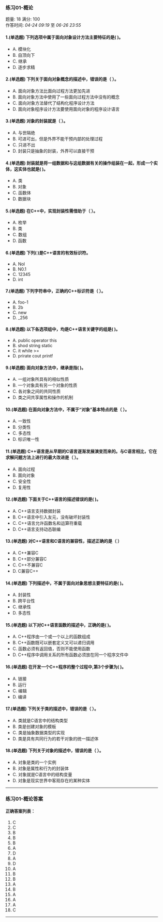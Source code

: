 
### 练习01-概论
题量: 18 满分: 100  
作答时间: _04-24 09:19_ 至 _06-26 23:55_  


#### 1.(单选题) 下列选项中属于面向对象设计方法主要特征的是(     )。  
- A. 模块化  
- B. 自顶向下  
- C. 继承  
- D. 逐步求精  

#### 2.(单选题) 下列关于面向对象概念的描述中，错误的是（     ）。  
- A. 面向对象方法比面向过程方法更加先进  
- B. 面向对象方法中使用了一些面向过程方法中没有的概念  
- C. 面向对象方法替代了结构化程序设计方法  
- D. 面向对象程序设计方法要使用面向对象的程序设计语言  

#### 3.(单选题) 对象的封装就是（     ）。  
- A. 与世隔绝  
- B. 可进可出，但是外界不能干预内部的处理过程  
- C. 只进不出  
- D. 封装只是抽象的封装，外界可以直接干预  

#### 4.(单选题) 封装就是将一组数据和与这组数据有关的操作组装在一起，形成一个实体，这实体也就是(     )。  
- A. 类  
- B. 对象  
- C. 函数体  
- D. 数据块  

#### 5.(单选题) 在C++中，实现封装性需借助于（     ）。  
- A. 枚举  
- B. 类  
- C. 数组  
- D. 函数  

#### 6.(单选题) 下列(     )是C++语言的有效标识符。  
- A. Nol  
- B. N0.1  
- C. 12345  
- D. int  

#### 7.(单选题) 下列字符串中，正确的C++标识符是（     ）。  
- A. foo-1  
- B. 2b  
- C. new  
- D. _256  

#### 8.(单选题) 以下各选项组中，均是C++语言关键字的组是(         )。  
- A. public operator this  
- B. shod string static  
- C. it while >=  
- D. prirate cout printf  

#### 9.(单选题) 面向对象方法中，继承是指(         )。  
- A. 一组对象所具有的相似性质  
- B. 一个对象具有另一个对象的性质  
- C. 各对象之间的共同性质  
- D. 类之间共享属性和操作的机制  

#### 10.(单选题) 在面向对象方法中，不属于“对象”基本特点的是（      ）。  
- A. 一致性  
- B. 分类性  
- C. 多态性  
- D. 标识唯一性  

#### 11.(单选题) C++语言是从早期的C语言逐渐发展演变而来的。与C语言相比，它在求解问题方法上进行的最大改进是（  ）。  
- A. 面向过程  
- B. 面向对象  
- C. 安全性  
- D. 复用性  

#### 12.(单选题) 下面关于C++语言的描述错误的是(       )。  
- A. C++语言支持数据封装  
- B. C++语言中引入友元，没有破坏封装性  
- C. C++语言允许函数名和运算符重载  
- D. C++语言支持动态联编  

#### 13.(单选题) 对C++语言和C语言的兼容性，描述正确的是（     ）  
- A. C++兼容C  
- B. C++部分兼容C  
- C. C++不兼容C  
- D. C兼容C++  

#### 14.(单选题) 下列描述中，不属于面向对象思想主要特征的是(    )。  
- A. 封装性  
- B. 跨平台性  
- C. 继承性  
- D. 多态性  

#### 15.(单选题) 以下对C++语言函数的描述中，正确的是(    )。  
- A. C++程序由一个或一个以上的函数组成  
- B. C++函数既可以嵌套定义又可以递归调用  
- C. 函数必须有返回值，否则不能使用函数  
- D. C++程序中调用关系的所有函数必须放在同一个程序文件中  

#### 16.(单选题) 在开发一个C++程序的整个过程中,第3个步骤为(    )。  
- A. 链接  
- B. 运行  
- C. 编辑  
- D. 编译  

#### 17.(单选题) 下列关于类的描述中，错误的是（    ）。  
- A. 类就是C语言中的结构类型  
- B. 类是创建对象的模板  
- C. 类是抽象数据类型的实现  
- D. 类是具有共同行为的若干对象的统一描述体  

#### 18.(单选题) 下列关于对象的描述中，错误的是（    ）。  
- A. 对象是类的一个实例  
- B. 对象是属性和行为的封装体  
- C. 对象就是C语言中的结构变量  
- D. 对象是现实世界中客观存在的某种实体

---


### 练习01-概论答案  
#### 正确答案列表：  
1. C  
2. C  
3. B  
4. B  
5. B  
6. A  
7. D  
8. A  
9. D  
10. A  
11. B  
12. B  
13. A  
14. B  
15. A  
16. A  
17. A  
18. C

---